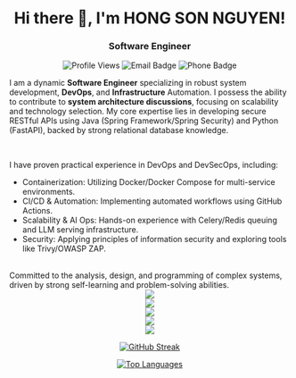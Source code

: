<div align="center">
    <h1>Hi there 👋, I'm HONG SON NGUYEN!</h1>
    <h3>Software Engineer</h3>
</div>
<div align="center">
    <img src="https://komarev.com/ghpvc/?username=sonnh-21IT&color=blue" alt="Profile Views">
    <img src="https://img.shields.io/badge/Email-sonnh.21it@gmail.com-D14836?style=flat&logo=gmail&logoColor=white" alt="Email Badge"/>
    <img src="https://img.shields.io/badge/Phone/Zalo-0984399784-25D366?style=flat&logo=whatsapp&logoColor=white" alt="Phone Badge"/>
</div>

I am a dynamic **Software Engineer** specializing in robust system development, **DevOps**, and **Infrastructure** Automation. I possess the ability to contribute to **system architecture discussions**, focusing on scalability and technology selection. My core expertise lies in developing secure RESTful APIs using Java (Spring Framework/Spring Security) and Python (FastAPI), backed by strong relational database knowledge.

<br/>

I have proven practical experience in DevOps and DevSecOps, including:
+ Containerization: Utilizing Docker/Docker Compose for multi-service environments.
+ CI/CD & Automation: Implementing automated workflows using GitHub Actions.
+ Scalability & AI Ops: Hands-on experience with Celery/Redis queuing and LLM serving infrastructure.
+ Security: Applying principles of information security and exploring tools like Trivy/OWASP ZAP.
<br/>
Committed to the analysis, design, and programming of complex systems, driven by strong self-learning and problem-solving abilities.

<div>
  <div align="center">
     <img src="https://skillicons.dev/icons?i=git,docker,,githubactions,linux" />
  </div>
  <div align="center">
    <img src="https://skillicons.dev/icons?i=java,spring,py,fastapi,php,laravel" />
  </div>
  <div align="center">
    <img src="https://skillicons.dev/icons?i=js,html,,,css,react" />
  </div>
  <div align="center">
    <img src="https://skillicons.dev/icons?i=bootstrap,mysql,postgres,figma" />
  </div>
  <div align="center">
    <img src="https://skillicons.dev/icons?i=postman" />
  </div>
</div>

<div align="center">
 
 [![GitHub Streak](https://streak-stats.demolab.com?user=sonnh-21IT&theme=prussian&border_radius=5&short_numbers=true&exclude_days=Sun%2CMon%2CTue%2CWed%2CThu%2CFri%2CSat)](https://git.io/streak-stats)

 [![Top Languages](https://github-readme-stats.vercel.app/api/top-langs/?username=sonnh-21IT&layout=compact&theme=dark&hide_title=true)](https://github.com/anuraghazra/github-readme-stats)

</div>
